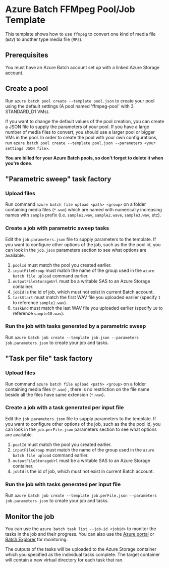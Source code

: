 # Azure Batch FFMpeg Pool/Job Template
This template shows how to use `ffmpeg` to convert one kind of media file (`WAV`) to another type media file (`MP3`).

## Prerequisites
You must have an Azure Batch account set up with a linked Azure Storage account.

## Create a pool
Run `azure batch pool create --template pool.json` to create your pool using the default settings (A pool named 'ffmpeg-pool' with 3 STANDARD_D1 VMs). 

If you want to change the default values of the pool creation, you can create a JSON file to supply the parameters of your pool. If you have a large number of media files 
to convert, you should use a larger pool or bigger VMs in the pool. In order to create the pool with your own configurations, run `azure batch pool create --template pool.json --parameters <your settings JSON file>`.

**You are billed for your Azure Batch pools, so don't forget to delete it when you're done.**

## "Parametric sweep" task factory

### Upload files
Run command `azure batch file upload <path> <group>` on a folder containing media files (`*.wav`) which are named with numerically increasing names with `sample` prefix (i.e. `sample1.wav`, `sample2.wave`, `sample3.wav`, etc).

### Create a job with parametric sweep tasks
Edit the `job.parameters.json` file to supply parameters to the template. If you want to configure other options of the job, such as the the pool id, you can look in the `job.json` parameters section to see what options are available.

1. `poolId` must match the pool you created earlier.
2. `inputFileGroup` must match the name of the group used in the `azure batch file upload` command earlier.
3. `outputFileStorageUrl` must be a writable SAS to an Azure Storage container.
4. `jobId` is the id of job, which must not exist in current Batch account.
5. `taskStart` must match the first WAV file you uploaded earlier (specify `1` to reference `sample1.wav`).
6. `taskEnd` must match the last WAV file you uploaded earlier (specify `10` to reference `sample10.wav`).

### Run the job with tasks generated by a parametric sweep
Run `azure batch job create --template job.json --parameters job.parameters.json` to create your job and tasks.

## "Task per file" task factory

### Upload files
Run command `azure batch file upload <path> <group>` on a folder containing media files (`*.wav`) , there is no restriction on the file name beside all the files have same extension (`*.wav`).

### Create a job with a task generated per input file
Edit the `job.parameters.json` file to supply parameters to the template. If you want to configure other options of the job, such as the the pool id, you can look in the `job.perFile.json` parameters section to see what options are available.

1. `poolId` must match the pool you created earlier.
2. `inputFileGroup` must match the name of the group used in the `azure batch file upload` command earlier.
3. `outputFileStorageUrl` must be a writable SAS to an Azure Storage container.
4. `jobId` is the id of job, which must not exist in current Batch account.

### Run the job with tasks generated per input file
Run `azure batch job create --template job.perFile.json --parameters job.parameters.json` to create your job and tasks.

## Monitor the job
You can use the `azure batch task list --job-id <jobid>` to monitor the tasks in the job and their progress.
You can also use the [Azure portal](https://portal.azure.com) or [Batch Explorer](https://github.com/Azure/azure-batch-samples/tree/master/CSharp/BatchExplorer) for monitoring.

The outputs of the tasks will be uploaded to the Azure Storage container which you specified as the individual tasks complete.
The target container will contain a new virtual directory for each task that ran.